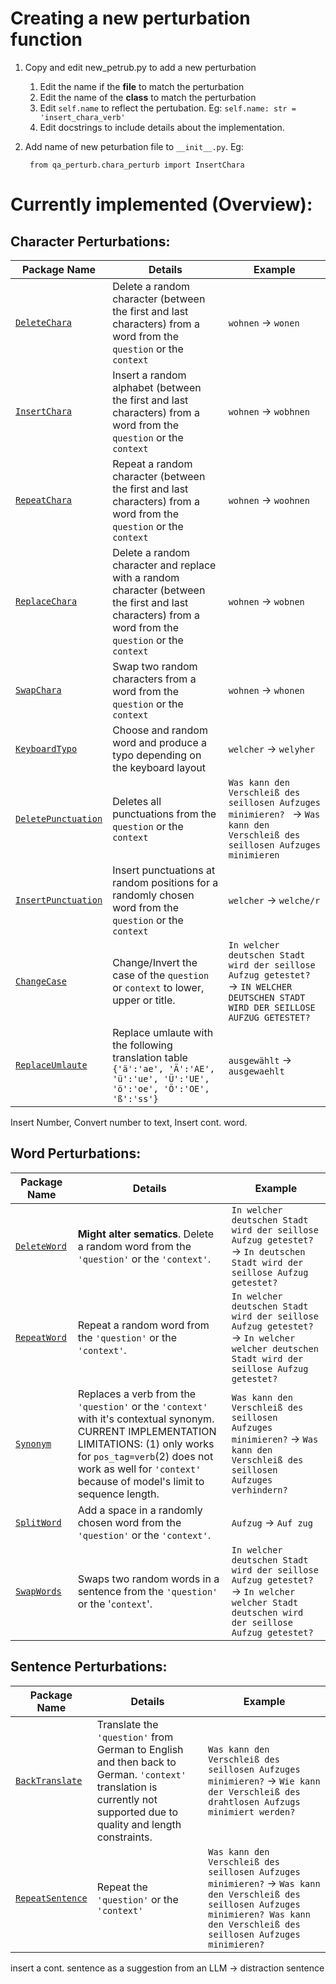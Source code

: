 # Creating a new perturbation function

1. Copy and edit new_petrub.py to add a new perturbation
    1. Edit the name if the **file** to match the perturbation
    2. Edit the name of the **class** to match the perturbation
    3. Edit `self.name` to reflect the pertubation. Eg: `self.name: str = 'insert_chara_verb'`
    4. Edit docstrings to include details about the implementation.
    
2. Add name of new peturbation file to `__init__.py`. Eg:

        from qa_perturb.chara_perturb import InsertChara


# Currently implemented (Overview):

## Character Perturbations:

| <center> Package Name | <center> Details | <center> Example | 
| ------------- | --------| ----- | 
| [`DeleteChara`](chara_perturb/README.md#1-deletechara--insertchara--repeatchara--replacechara--swapchara) | Delete a random character (between the first and last characters) from a word from the `question` or the `context` | `wohnen` &rarr; `wonen` | 
| [`InsertChara`](chara_perturb/README.md#1-deletechara--insertchara--repeatchara--replacechara--swapchara) | Insert a random alphabet (between the first and last characters) from a word from the `question` or the `context` | `wohnen` &rarr; `wobhnen` |  
| [`RepeatChara`](chara_perturb/README.md#1-deletechara--insertchara--repeatchara--replacechara--swapchara) | Repeat a random character (between the first and last characters) from a word from the `question` or the `context` | `wohnen` &rarr; `woohnen` |  
| [`ReplaceChara`](chara_perturb/README.md#1-deletechara--insertchara--repeatchara--replacechara--swapchara) | Delete a random character and replace with a random character (between the first and last characters) from a word from the `question` or the `context` | `wohnen` &rarr; `wobnen` |  
| [`SwapChara`](chara_perturb/README.md#1-deletechara--insertchara--repeatchara--replacechara--swapchara) | Swap two random characters from a word from the `question` or the `context` | `wohnen` &rarr; `whonen` |  
| [`KeyboardTypo`](chara_perturb/README.md/#5-keyboardtypo) | Choose and random word and produce a typo depending on the keyboard layout | `welcher` &rarr; `welyher` | 
| [`DeletePunctuation`](chara_perturb/README.md#2-deletepunctuation) | Deletes all punctuations from the `question` or the `context` | `Was kann den Verschleiß des seillosen Aufzuges minimieren? ` &rarr; `Was kann den Verschleiß des seillosen Aufzuges minimieren ` |
| [`InsertPunctuation`](chara_perturb/README.md#6-insertpunctuation) | Insert punctuations at random positions for a randomly chosen word from the `question` or the `context` | `welcher` &rarr; `welche/r` |
| [`ChangeCase`](chara_perturb/README.md#3-changecase) | Change/Invert the case of the `question` or `context` to lower, upper or title. | `In welcher deutschen Stadt wird der seillose Aufzug getestet?` &rarr; `IN WELCHER DEUTSCHEN STADT WIRD DER SEILLOSE AUFZUG GETESTET?` |
| [`ReplaceUmlaute`](chara_perturb/README.md#4-replaceumlaute) | Replace umlaute with the following translation table `{'ä':'ae', 'Ä':'AE', 'ü':'ue', 'Ü':'UE', 'ö':'oe', 'Ö':'OE', 'ß':'ss'}` | `ausgewählt` &rarr; `ausgewaehlt` |
Insert Number, Convert number to text, Insert cont. word.

## Word Perturbations:
| <center> Package Name | <center> Details | <center> Example | 
| ------------- | --------| ----- | 
| [`DeleteWord`](word_perturb/README.md#1-deleteword--repeatword--splitword) | **Might alter sematics**. Delete a random word from the `'question'` or the `'context'`. | `In welcher deutschen Stadt wird der seillose Aufzug getestet?` &rarr; `In deutschen Stadt wird der seillose Aufzug getestet?` |  
| [`RepeatWord`](word_perturb/README.md#1-deleteword--repeatword--splitword) | Repeat a random word from the `'question'` or the `'context'`. | `In welcher deutschen Stadt wird der seillose Aufzug getestet?` &rarr; `In welcher welcher deutschen Stadt wird der seillose Aufzug getestet?` |  
| [`Synonym`](word_perturb/README.md#2-synonym) | Replaces a verb from the `'question'` or the `'context'` with it's contextual synonym. CURRENT IMPLEMENTATION LIMITATIONS: (1) only works for `pos_tag=verb`(2) does not work as well for `'context'` because of model's limit to sequence length. | `Was kann den Verschleiß des seillosen Aufzuges minimieren?` &rarr; `Was kann den Verschleiß des seillosen Aufzuges verhindern?` |  
| [`SplitWord`](word_perturb/README.md#1-deleteword--repeatword--splitword) | Add a space in a randomly chosen word from the `'question'` or the `'context'`. | `Aufzug` &rarr; `Auf zug` | 
| [`SwapWords`](word_perturb/README.md#3-swapwords) | Swaps two random words in a sentence from the `'question'` or the '`context`'. | `In welcher deutschen Stadt wird der seillose Aufzug getestet?` &rarr; `In welcher welcher Stadt deutschen wird der seillose Aufzug getestet?` | 

## Sentence Perturbations:
| <center> Package Name | <center> Details | <center> Example |
| ------------- | --------| ----- | 
| [`BackTranslate`](sentence_perturb/README.md#1-backtranslate) | Translate the `'question'` from German to English and then back to German.  `'context'` translation is currently not supported due to quality and length constraints. |  `Was kann den Verschleiß des seillosen Aufzuges minimieren?` &rarr; `Wie kann der Verschleiß des drahtlosen Aufzugs minimiert werden?` | 
| [`RepeatSentence`](sentence_perturb/README.md#2-repeatsentence) | Repeat the `'question'` or the `'context'` | `Was kann den Verschleiß des seillosen Aufzuges minimieren?` &rarr; `Was kann den Verschleiß des seillosen Aufzuges minimieren? Was kann den Verschleiß des seillosen Aufzuges minimieren?` |  
insert a cont. sentence as a suggestion from an LLM -> distraction sentence